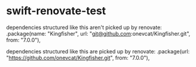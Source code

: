 # swift-renovate-test
dependencies structured like this aren't picked up by renovate:
  .package(name: "Kingfisher", url: "git@github.com:onevcat/Kingfisher.git", from: "7.0.0"),

dependencies structured like this are picked up by renovate:
  .package(url: "https://github.com/onevcat/Kingfisher.git", from: "7.0.0"),
  
